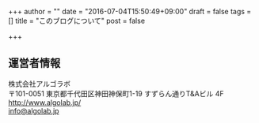 +++
author = ""
date = "2016-07-04T15:50:49+09:00"
draft = false 
tags = []
title = "このブログについて"
post = false

+++

## 運営者情報
株式会社アルゴラボ  
〒101-0051 東京都千代田区神田神保町1-19 すずらん通りT&Aビル 4F  
http://www.algolab.jp/  
info@algolab.jp

